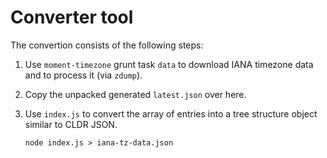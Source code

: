 # Converter tool

The convertion consists of the following steps:

1. Use `moment-timezone` grunt task `data` to download IANA timezone data and to process it (via `zdump`).

2. Copy the unpacked generated `latest.json` over here.

3. Use `index.js` to convert the array of entries into a tree structure object similar to CLDR JSON.

   ```
   node index.js > iana-tz-data.json
   ```